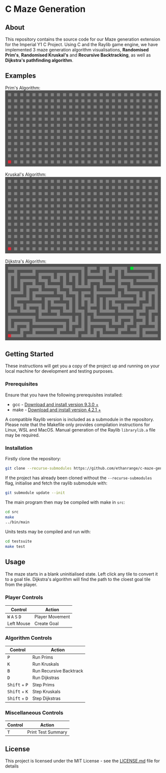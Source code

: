 # C Maze Generation

## About

This repository contains the source code for our Maze generation extension for the Imperial Y1 C Project. Using C and the Raylib game engine, we have implemented 3 maze generation algorithm visualisations, **Randomised Prim's**, **Randomised Kruskal's** and **Recursive Backtracking**, as well as **Dijkstra's pathfinding algorithm**.

## Examples

Prim's Algorithm:
![Prims Algorithm](images/prims.gif)

Kruskal's Algorithm:
![Prims Algorithm](images/kruskals.gif)

Dijkstra's Algorithm:
![Prims Algorithm](images/dijkstras.gif)

## Getting Started

These instructions will get you a copy of the project up and running on your local machine for development and testing purposes.

### Prerequisites

Ensure that you have the following prerequisites installed:

* gcc - [Download and install version 9.3.0 +](https://gcc.gnu.org/)
* make - [Download and install version 4.2.1 +](https://www.gnu.org/software/make/)

A compatible Raylib version is included as a submodule in the repository. Please note that the Makefile only provides compilation instructions for Linux, WSL and MacOS. Manual generation of the Raylib `librarylib.a` file may be required.

### Installation

Firstly clone the repository:

``` bash
git clone --recurse-submodules https://github.com/ethanrange/c-maze-generation.git
```

If the project has already been cloned without the `--recurse-submodules` flag, initialise and fetch the raylib submodule with:

```bash
git submodule update --init
```

The main program then may be compiled with make in `src`:

```bash
cd src
make
../bin/main
```

Units tests may be compiled and run with:

```bash
cd testsuite
make test
```

## Usage

The maze starts in a blank uninitialised state. Left click any tile to convert it to a goal tile. Dijkstra's algorithm will find the path to the cloest goal tile from the player.

### **Player Controls**

| Control                                             | Action          |
|-----------------------------------------------------|-----------------|
| <kbd>W</kbd> <kbd>A</kbd> <kbd>S</kbd> <kbd>D</kbd> | Player Movement |
| Left Mouse                                          | Create Goal     |

### **Algorithm Controls**

| Control                         | Action                  |
|---------------------------------|-------------------------|
| <kbd>P</kbd>                    | Run Prims               |
| <kbd>K</kbd>                    | Run Kruskals            |
| <kbd>B</kbd>                    | Run Recursive Backtrack |
| <kbd>D</kbd>                    | Run Dijkstras           |
| <kbd>Shift</kbd> + <kbd>P</kbd> | Step Prims              |
| <kbd>Shift</kbd> + <kbd>K</kbd> | Step Kruskals           |
| <kbd>Shift</kbd> + <kbd>D</kbd> | Step Dijkstras          |

### **Miscellaneous Controls**

| Control                   | Action       |
| -----------               | -----------  |
| <kbd>T</kbd> | Print Test Summary

## License

This project is licensed under the MIT License - see the [LICENSE.md](LICENSE.md) file for details
